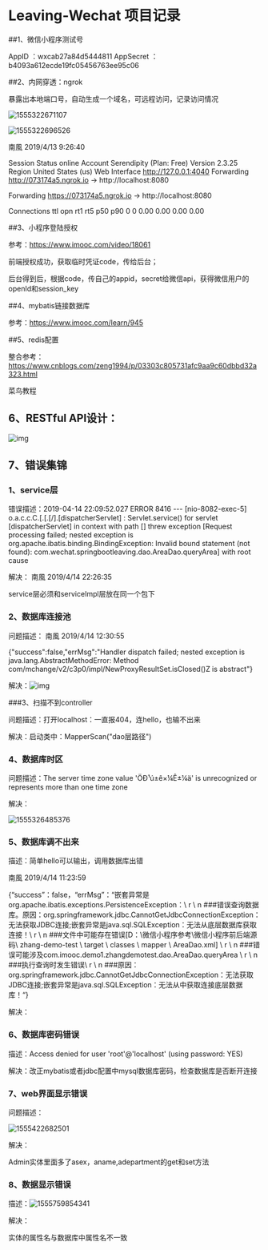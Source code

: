 # 									Leaving-Wechat 项目记录

##1、微信小程序测试号

AppID ：wxcab27a84d5444811
AppSecret ：b4093a612ecde19fc05456763ee95c06

##2、内网穿透：ngrok

暴露出本地端口号，自动生成一个域名，可远程访问，记录访问情况

![1555322671107](C:\Users\张世豪\AppData\Roaming\Typora\typora-user-images\1555322671107.png)

![1555322696526](C:\Users\张世豪\AppData\Roaming\Typora\typora-user-images\1555322696526.png)

 南風 2019/4/13 9:26:40

Session Status           online
Account                       Serendipity (Plan: Free)
Version                        2.3.25
Region                        United States (us)
Web Interface             http://127.0.0.1:4040
Forwarding                 http://073174a5.ngrok.io -> http://localhost:8080

Forwarding                 https://073174a5.ngrok.io -> http://localhost:8080

Connections                   ttl     opn     rt1     rt5     p50     p90
                              0       0       0.00    0.00    0.00    0.00

##3、小程序登陆授权

参考：https://www.imooc.com/video/18061

前端授权成功，获取临时凭证code，传给后台；

后台得到后，根据code，传自己的appid，secret给微信api，获得微信用户的openId和session_key

##4、mybatis链接数据库

参考：https://www.imooc.com/learn/945

##5、redis配置

整合参考：https://www.cnblogs.com/zeng1994/p/03303c805731afc9aa9c60dbbd32a323.html

菜鸟教程

## 6、RESTful API设计：

![img](file:///D:\QQ文件\消息数据\1141792212\Image\C2C\NZ~]RNM15J5HF58OHLGUGU4.png)

## 7、错误集锦

### 1、service层

错误描述：2019-04-14 22:09:52.027 ERROR 8416 --- [nio-8082-exec-5] o.a.c.c.C.[.[.[/].[dispatcherServlet]    : Servlet.service() for servlet [dispatcherServlet] in context with path [] threw exception [Request processing failed; nested exception is org.apache.ibatis.binding.BindingException: Invalid bound statement (not found): com.wechat.springbootleaving.dao.AreaDao.queryArea] with root cause

解决： 南風 2019/4/14 22:26:35

service层必须和serviceImpl层放在同一个包下

### 2、数据库连接池

问题描述： 南風 2019/4/14 12:30:55

{"success":false,"errMsg":"Handler dispatch failed; nested exception is java.lang.AbstractMethodError: Method com/mchange/v2/c3p0/impl/NewProxyResultSet.isClosed()Z is abstract"}


解决：![img](file:///D:\QQ文件\消息数据\1141792212\Image\C2C\RFR~YO05R`DU8M~AT94G{80.png)

###3、扫描不到controller

问题描述：打开localhost：一直报404，连hello，也输不出来



解决：启动类中：MapperScan("dao层路径")

### 4、数据库时区

问题描述：The server time zone value 'ÖÐ¹ú±ê×¼Ê±¼ä' is unrecognized or represents more than one time zone

解决：

![1555326485376](C:\Users\张世豪\AppData\Roaming\Typora\typora-user-images\1555326485376.png)

### 5、数据库调不出来

描述：简单hello可以输出，调用数据库出错

 南風 2019/4/14 11:23:59

{“success”：false，“errMsg”：“嵌套异常是org.apache.ibatis.exceptions.PersistenceException：\ r \ n ###错误查询数据库。原因：org.springframework.jdbc.CannotGetJdbcConnectionException：无法获取JDBC连接;嵌套异常是java.sql.SQLException：无法从底层数据库获取连接！\ r \ n ###文件中可能存在错误[D：\\微信小程序参考\\微信小程序前后端源码\\ zhang-demo-test \\ target \\ classes \\ mapper \\ AreaDao.xml] \ r \ n ###错误可能涉及com.imooc.demo1.zhangdemotest.dao.AreaDao.queryArea \ r \ n ###执行查询时发生错误\ r \ n ###原因：org.springframework.jdbc.CannotGetJdbcConnectionException：无法获取JDBC连接;嵌套异常是java.sql.SQLException：无法从中获取连接底层数据库！“}

解决：

### 6、数据库密码错误

描述：Access denied for user 'root'@'localhost' (using password: YES) 

解决：改正mybatis或者jdbc配置中mysql数据库密码，检查数据库是否断开连接

### 7、web界面显示错误

问题描述：



![1555422682501](C:\Users\张世豪\AppData\Roaming\Typora\typora-user-images\1555422682501.png)

解决：

Admin实体里面多了asex，aname,adepartment的get和set方法

### 8、数据显示错误

描述：![1555759854341](C:\Users\张世豪\AppData\Roaming\Typora\typora-user-images\1555759854341.png)

解决：

实体的属性名与数据库中属性名不一致